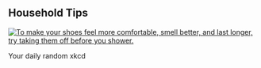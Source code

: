 ## Household Tips
[![To make your shoes feel more comfortable, smell better, and last longer, try taking them off before you shower.](https://imgs.xkcd.com/comics/household_tips.png)](https://xkcd.com/1715/ "To make your shoes feel more comfortable, smell better, and last longer, try taking them off before you shower.")

Your daily random xkcd
